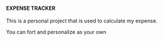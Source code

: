 
#### EXPENSE TRACKER

This is a personal project that is used to calculate my expense.

You can fort and personalize as your own